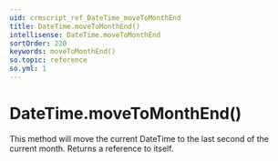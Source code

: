 ```yaml
---
uid: crmscript_ref_DateTime_moveToMonthEnd
title: DateTime.moveToMonthEnd()
intellisense: DateTime.moveToMonthEnd
sortOrder: 220
keywords: moveToMonthEnd()
so.topic: reference
so.yml: 1
---
```


# DateTime.moveToMonthEnd()

This method will move the current DateTime to the last second of the current month. Returns a reference to itself.

